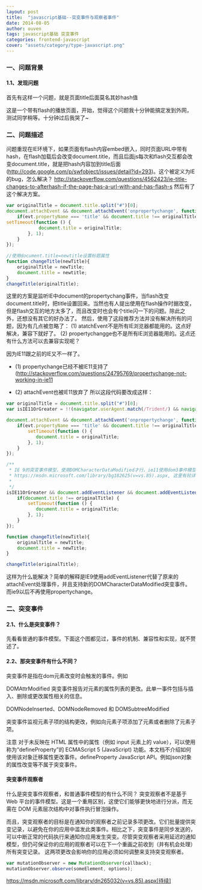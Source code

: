 ```yaml
---
layout: post
title:  "javascript基础--突变事件与观察者事件"
date: 2014-08-05
author: ouven
tags: javascript基础 突变事件 
categories: frontend-javascript
cover: "assets/category/type-javascript.png"
---
```


### 一、问题背景

#### 1.1、发现问题

首先有这样一个问题，就是页面title后面莫名其妙hash值

这是一个带有flash的播放页面，开始，觉得这个问题我十分钟能搞定发到外网，测试同学稍等。十分钟过后我哭了~

### 二、问题描述

问题重现在IE环境下，如果页面有flash内容embed嵌入，同时页面URL中带有hash，在flash加载后会改变document.title，而且后面js每次和flash交互都会改变document.title，就是把hash内容加到title后面(http://code.google.com/p/swfobject/issues/detail?id=293)。这个被定义为IE的bug，怎么解决？
http://stackoverflow.com/questions/4562423/ie-title-changes-to-afterhash-if-the-page-has-a-url-with-and-has-flash-s
然后有了这个解决方案。

```javascript
var originalTitle = document.title.split("#")[0];   
document.attachEvent && document.attachEvent('onpropertychange', function (evt) {
    if(evt.propertyName === 'title' && document.title !== originalTitle) {
setTimeout(function () {
            document.title = originalTitle;
        }, 1);
    }
});
  
//使用document.title=newtitle设置标题属性
function changeTitle(newTitle){
    originalTitle = newTitle;
    document.title = newtitle;
}
changeTitle(originalTitle);
```
这里的方案是监听IE中document的propertychang事件，当flash改变document.title时，把title设置回来。当然也有人提出使用在flash操作时据改变，但是flash交互的地方太多了，而且改变时也会有个title闪一下的问题。除此之外，还想没有其它的好办法了。
然后，使用了这段推荐方法并没有解决所有的问题，因为有几点被忽略了：
(1) atatchEvent不是所有IE浏览器都能用的。这点好解决，兼容下就好了。
(2) propertychangge也不是所有IE浏览器能用的。这点还有什么方法可以去兼容实现呢？

因为IE11跟之前的IE又不一样了。
- (1) propertychange已经不被IE11支持了(http://stackoverflow.com/questions/24795769/propertychange-not-working-in-ie11

- (2) attachEvent也被IE11放弃了
所以这段代码要改成这样：

```javascript
var originalTitle = document.title.split("#")[0];    
var isIE11OrGreater = !!(navigator.userAgent.match(/Trident/) && navigator.userAgent.match(/rv:11.0/)); // IE11

document.attachEvent && document.attachEvent('onpropertychange', function (evt) {
    if(evt.propertyName === 'title' && document.title !== originalTitle) {
        setTimeout(function () {
           document.title = originalTitle;
        }, 1);
    }
});

/**
 * IE 9的突变事件模型，使用DOMCharacterDataModified才行，ie11使用dom3事件模型，弃用了突变观察者
 * https://msdn.microsoft.com/library/bg182625(v=vs.85).aspx, 这里有较详细的介绍
 * 
 */
isIE11OrGreater && document.addEventListener && document.addEventListener('DOMCharacterDataModified', function (evt) {
    if(document.title !== originalTitle) {
        setTimeout(function () {
           document.title = originalTitle;
        }, 1);
    }
});

function changeTitle(newTitle){
    originalTitle = newTitle;
    document.title = newTitle;
}

changeTitle(originalTitle);

```

这样为什么能解决？简单的解释是IE9使用addEventListener代替了原来的attachEvent处理事件，并且支持新的DOMCharacterDataModified突变事件。而ie9以后不再使用propertychange。

### 二、突变事件

#### 2.1、什么是突变事件？
先看看普通的事件模型。下面这个图都见过，事件的机制、兼容性和实现，就不赘述了。

#### 2.2、那突变事件有什么不同？
突变事件是指在dom元素改变时会触发的事件。例如

DOMAttrModified 突变事件报告对元素的属性列表的更改。此单一事件包括与插入、删除或更改属性相关的信息。

DOMNodeInserted、DOMNodeRemoved 和 DOMSubtreeModified 

突变事件监视元素子项的结构更改，例如向元素子项添加了元素或者删除了元素子项。

注意  对于未反映在 HTML 属性中的属性（例如 input 元素上的 value），可以使用称为“defineProperty”的 ECMAScript 5 (JavaScript) 功能。本文档不介绍如何使用该对象迁移属性更改事件。defineProperty JavaScript API。例如json对象的属性改变等不属于突变事件。

#### 突变事件观察者
什么是突变事件观察者，和普通事件模型的有什么不同？
突变观察者不是基于 Web 平台的事件模型。这是一个重用区别，这使它们能够更快地进行分派，而无需在 DOM 元素层次结构中对事件执行冒泡操作。
 
而且，突变观察者的目标是在通知你的观察者之前记录多项更改。它们批量提供突变记录，以避免在你的应用中滥发此类事件。相比之下，突变事件是同步发送的，可以中断正常的代码执行来通知你应用发生突变。尽管突变观察者采用延迟的通知模型，但仍可保证你的应用的观察者可以在下一个重画之前收到（并有机会处理）所有突变记录。
这两项更改会影响你的应用必须如何调整来支持突变观察者。

```javascript
var mutationObserver = new MutationObserver(callback);
mutationObserver.observe(someElement, options);
```

https://msdn.microsoft.com/library/dn265032(v=vs.85).aspx[待续]
